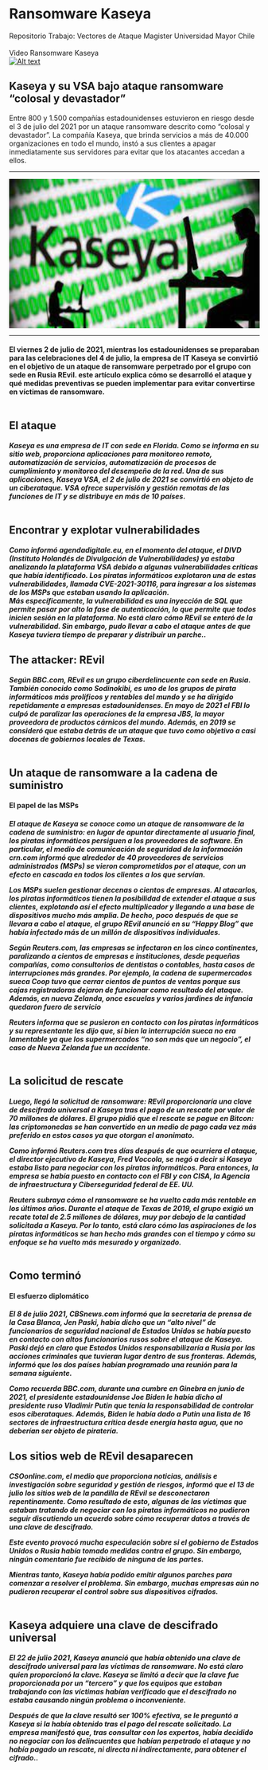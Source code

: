 
# Ransomware Kaseya
Repositorio Trabajo: Vectores de Ataque Magister Universidad Mayor Chile
<br>
<br>
Video Ransomware Kaseya
<br>
 [![Alt text](https://img.youtube.com/vi/9kAnIeEqJbs/0.jpg)](https://www.youtube.com/watch?v=9kAnIeEqJbs)
<!-- DO NOT MODIFY BELOW -->
## Kaseya y su VSA bajo ataque ransomware “colosal y devastador”

Entre 800 y 1.500 compañías estadounidenses estuvieron en riesgo desde el 3 de julio del 2021 por un ataque ransomware descrito como “colosal y devastador”. La compañía Kaseya, que brinda servicios a más de 40.000 organizaciones en todo el mundo, instó a sus clientes a apagar inmediatamente sus servidores para evitar que los atacantes accedan a ellos.
<br>
<hr>
<a href="https://github.com/jesusIgnacio86/ransomwareKaseya/tree/main">
  <img src="https://github.com/jesusIgnacio86/ransomwareKaseya/blob/main/Kaseya.jpg" align="center" alt="Frog's Flipper Zero Repo" title="Vectores de Ataque" width="800" height="300">
</a>

<hr>
<h4 align="left">
 El viernes 2 de julio de 2021, mientras los estadounidenses se preparaban para las celebraciones del 4 de julio, la empresa de IT Kaseya se convirtió en el objetivo de un ataque de ransomware perpetrado por el grupo con sede en Rusia REvil. este artículo explica cómo se desarrolló el ataque y qué medidas preventivas se pueden implementar para evitar convertirse en víctimas de ransomware.<br><br>
 
</h3>
<!-- Please, Do not modify the HTML above this section 𓆏 Thank you 𓆏-->

## El ataque
<h5 align="left">
Kaseya es una empresa de IT con sede en Florida. Como se informa en su sitio web, proporciona aplicaciones para monitoreo remoto, automatización de servicios, automatización de procesos de cumplimiento y monitoreo del desempeño de la red. Una de sus aplicaciones, Kaseya VSA, el 2 de julio de 2021 se convirtió en objeto de un ciberataque. VSA ofrece supervisión y gestión remotas de las funciones de IT y se distribuye en más de 10 países.<br><br>
 
</h3>

## Encontrar y explotar vulnerabilidades
<h5 align="left">
Como informó agendadigitale.eu, en el momento del ataque, el DIVD (Instituto Holandés de Divulgación de Vulnerabilidades) ya estaba analizando la plataforma VSA debido a algunas vulnerabilidades críticas que había identificado. Los piratas informáticos explotaron una de estas vulnerabilidades, llamada CVE-2021-30116, para ingresar a los sistemas de los MSPs que estaban usando la aplicación.
<br>
Más específicamente, la vulnerabilidad es una inyección de SQL que permite pasar por alto la fase de autenticación, lo que permite que todos inicien sesión en la plataforma. No está claro cómo REvil se enteró de la vulnerabilidad. Sin embargo, pudo llevar a cabo el ataque antes de que Kaseya tuviera tiempo de preparar y distribuir un parche..<br>
 
</h3>

## The attacker: REvil
<h5 align="left">
Según BBC.com, REvil es un grupo ciberdelincuente con sede en Rusia. También conocido como Sodinokibi, es uno de los grupos de pirata informáticos más prolíficos y rentables del mundo y se ha dirigido repetidamente a empresas estadounidenses. En mayo de 2021 el FBI lo culpó de paralizar las operaciones de la empresa JBS, la mayor proveedora de productos cárnicos del mundo. Además, en 2019 se consideró que estaba detrás de un ataque que tuvo como objetivo a casi docenas de gobiernos locales de Texas.<br><br>
 
</h3>

## Un ataque de ransomware a la cadena de suministro
<h4 align="left">
El papel de las MSPs
 </h4>

<h5 align="left">
El ataque de Kaseya se conoce como un ataque de ransomware de la cadena de suministro: en lugar de apuntar directamente al usuario final, los piratas informáticos persiguen a los proveedores de software. En particular, el medio de comunicación de seguridad de la información crn.com informó que alrededor de 40 proveedores de servicios administrados (MSPs) se vieron comprometidos por el ataque, con un efecto en cascada en todos los clientes a los que servían.

Los MSPs suelen gestionar decenas o cientos de empresas. Al atacarlos, los piratas informáticos tienen la posibilidad de extender el ataque a sus clientes, explotando así el efecto multiplicador y llegando a una base de dispositivos mucho más amplia. De hecho, poco después de que se llevara a cabo el ataque, el grupo REvil anunció en su “Happy Blog” que había infectado más de un millón de dispositivos individuales.

Según Reuters.com, las empresas se infectaron en los cinco continentes, paralizando a cientos de empresas e instituciones, desde pequeñas compañías, como consultorios de dentistas o contables, hasta casos de interrupciones más grandes. Por ejemplo, la cadena de supermercados sueca Coop tuvo que cerrar cientos de puntos de ventas porque sus cajas registradoras dejaron de funcionar como resultado del ataque. Además, en nueva Zelanda, once escuelas y varios jardines de infancia quedaron fuero de servicio

Reuters informa que se pusieron en contacto con los piratas informáticos y su representante les dijo que, si bien la interrupción sueca no era lamentable ya que los supermercados “no son más que un negocio”, el caso de Nueva Zelanda fue un accidente.<br><br>
 </h3>
 
## La solicitud de rescate
<h5 align="left">
Luego, llegó la solicitud de ransomware: REvil proporcionaría una clave de descifrado universal a Kaseya tras el pago de un rescate por valor de 70 millones de dólares. El grupo pidió que el rescate se pague en Bitcon: las criptomonedas se han convertido en un medio de pago cada vez más preferido en estos casos ya que otorgan el anonimato.

Como informó Reuters.com tres días después de que ocurriera el ataque, el director ejecutivo de Kaseya, Fred Voccola, se negó a decir si Kaseya estaba listo para negociar con los piratas informáticos. Para entonces, la empresa se había puesto en contacto con el FBI y con CISA, la Agencia de infraestructura y Ciberseguridad federal de EE. UU.

Reuters subraya cómo el ransomware se ha vuelto cada más rentable en los últimos años. Durante el ataque de Texas de 2019, el grupo exigió un recate total de 2.5 millones de dólares, muy por debajo de la cantidad solicitada a Kaseya. Por lo tanto, está claro cómo las aspiraciones de los piratas informáticos se han hecho más grandes con el tiempo y cómo su enfoque se ha vuelto más mesurado y organizado.<br><br>
 
</h3>

## Como terminó
<h4 align="left">
El esfuerzo diplomático
 </h4>
<h5 align="left">
El 8 de julio 2021, CBSnews.com informó que la secretaria de prensa de la Casa Blanca, Jen Paski, había dicho que un “alto nivel” de funcionarios de seguridad nacional de Estados Unidos se había puesto en contacto con altos funcionarios rusos sobre el ataque de Kaseya. Paski dejó en claro que Estados Unidos responsabilizaría a Rusia por las acciones criminales que tuvieran lugar dentro de sus fronteras. Además, informó que los dos países habían programado una reunión para la semana siguiente.

Como recuerda BBC.com, durante una cumbre en Ginebra en junio de 2021, el presidente estadounidense Joe Biden le había dicho al presidente ruso Vladimir Putin que tenía la responsabilidad de controlar esos ciberataques. Además, Biden le había dado a Putin una lista de 16 sectores de infraestructura crítica desde energía hasta agua, que no deberían ser objeto de piratería.
 
</h3>

## Los sitios web de REvil desaparecen
<h5 align="left">
CSOonline.com, el medio que proporciona noticias, análisis e investigación sobre seguridad y gestión de riesgos, informó que el 13 de julio los sitios web de la pandilla de REvil se desconectaron repentinamente. Como resultado de esto, algunas de las víctimas que estaban tratando de negociar con los piratas informáticos no pudieron seguir discutiendo un acuerdo sobre cómo recuperar datos a través de una clave de descifrado.

Este evento provocó mucha especulación sobre si el gobierno de Estados Unidos o Rusia había tomado medidas contra el grupo. Sin embargo, ningún comentario fue recibido de ninguna de las partes.

Mientras tanto, Kaseya había podido emitir algunos parches para comenzar a resolver el problema. Sin embargo, muchas empresas aún no pudieron recuperar el control sobre sus dispositivos cifrados.<br><br>
 
</h3>

## Kaseya adquiere una clave de descifrado universal
<h5 align="left">
El 22 de julio 2021, Kaseya anunció que había obtenido una clave de descifrado universal para las víctimas de ransomware. No está claro quien proporcionó la clave. Kaseya se limitó a decir que la clave fue proporcionada por un “tercero” y que los equipos que estaban trabajando con las víctimas habían verificado que el descifrado no estaba causando ningún problema o inconveniente.

Después de que la clave resultó ser 100% efectiva, se le preguntó a Kaseya si la había obtenido tras el pago del rescate solicitado. La empresa manifestó que, tras consultar con los expertos, había decidido no negociar con los delincuentes que habían perpetrado el ataque y no había pagado un rescate, ni directa ni indirectamente, para obtener el cifrado..<br><br>
 
</h3>
